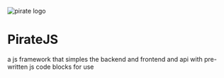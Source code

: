 ![pirate logo](https://github.com/user-attachments/assets/d571f11f-0143-4cf0-a7cd-bee07fbf20ea)

# PirateJS
a js framework that simples the backend and frontend and api with pre-written js code blocks for use

